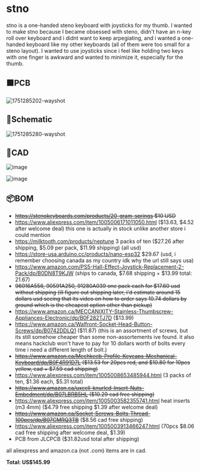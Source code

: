 # stno

stno is a one-handed steno keyboard with joysticks for my thumb. I wanted to make stno because I became obsessed with steno, didn't have an n-key roll over keyboard and i didnt want to keep arpegiating, and i wanted a one-handed keyboard like my other keyboards (all of them were too small for a steno layout). I wanted to use joysticks since i feel like holding two keys with one finger is awkward and wanted to minimize it, especially for the thumb.

## 🟩PCB
![1751285202-wayshot](https://github.com/user-attachments/assets/e2f63368-f0f2-4c21-8521-80891763f085)

## 📐Schematic
![1751285280-wayshot](https://github.com/user-attachments/assets/18380403-13e3-494b-adcc-782f56109bb4)

## 📏CAD
![image](https://github.com/user-attachments/assets/9fb9f317-1e80-4c72-85db-c1b9620f1773)

![image](https://github.com/user-attachments/assets/3d75e30c-17ae-423f-9a38-0105f57f4d2c)

## 📦BOM
- ~~https://stenokeyboards.com/products/20-gram-springs $10 USD~~
- https://www.aliexpress.com/item/1005006171011050.html ($13.63, $4.52 after welcome deal) this one is actually in stock unlike another store i could mention
- https://milktooth.com/products/neptune 3 packs of ten ($27.26 after shipping, $5.09 per pack, $11.99 shipping) (all usd)
- https://store-usa.arduino.cc/products/nano-esp32 $29.67 (usd, i remember choosing canada as my country idk why the url still says usa)
- https://www.amazon.com/PS5-Hall-Effect-Joystick-Replacement-2-Pack/dp/B0DN8T9KJW (ships to canada, $7.68 shipping + $13.99 total: 21.67)
- ~~96016A556, 90591A250, 91280A039 one pack each for $17.60 usd without shipping (ill figure out shipping later, i'd estimate around 15 dollars usd seeing that its video on how to order says 10.74 dollars by ground which is the cheapest option other than pickup)~~
- https://www.amazon.ca/MECCANIXITY-Stainless-Thumbscrew-Appliances-Electronic/dp/B0F282TJ7D ($13.99)
- https://www.amazon.ca/Walfront-Socket-Head-Button-Screws/dp/B0742DDLQ1 ($11.87) (this is an assortment of screws, but its still somehow cheaper than some non-assortements ive found. it also means hackclub won't have to pay for 10 dollars worth of bolts every time i need a different length of bolt.)
- ~~https://www.amazon.ca/Mechkeeb-Profile-Keycaps-Mechanical-Keyboard/dp/B0F4R91D7L ($13.53 for 20pcs red, and $10.80 for 10pcs yellow, cad + $7.59 cad shipping)~~
- https://www.aliexpress.com/item/1005008653485944.html (3 packs of ten, $1.36 each, $5.31 total)
- ~~https://www.amazon.ca/uxcell-knurled-Insert-Nuts-Embedment/dp/B07LBRB5HL ($10.29 cad free shipping)~~
- https://www.aliexpress.com/item/1005003582355741.html heat inserts (m3 4mm) ($4.79 free shipping $1.39 after welcome deal)
- ~~https://www.amazon.ca/Socket-Screws-Bolts-Thread-100pcs/dp/B07CMRQ3TB~~ ($8.56 cad free shipping)
- https://www.aliexpress.com/item/1005003913466247.html (70pcs $8.06 cad free shipping after welcome deal, $1.39)
- PCB from JLCPCB ($31.82usd total after shipping)

all aliexpress and amazon.ca (not .com) items are in cad.

**Total: US$145.99**
